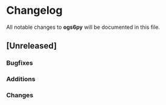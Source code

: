 # Changelog

All notable changes to **ogs6py** will be documented in this file.


## [Unreleased]

### Bugfixes

### Additions

### Changes

